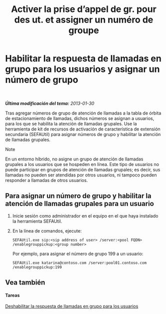 ﻿---
title: "Activer la prise d’appel de gr. pour des ut. et assigner un numéro de groupe"
TOCTitle: "Activer la prise d’appel de gr. pour des ut. et assigner un numéro de groupe"
ms:assetid: c33bb6c2-d43b-4fb6-a0fa-6d82a7b09abe
ms:mtpsurl: https://technet.microsoft.com/es-es/library/JJ945650(v=OCS.15)
ms:contentKeyID: 52061735
ms.date: 01/07/2017
mtps_version: v=OCS.15
ms.translationtype: HT
---

# Habilitar la respuesta de llamadas en grupo para los usuarios y asignar un número de grupo

 

_**Última modificación del tema:** 2013-01-30_

Tras agregar números de grupo de atención de llamadas a la tabla de órbita de estacionamiento de llamadas, dichos números se asignan a usuarios, para los que se habilita la atención de llamadas grupales. Use la herramienta de kit de recursos de activación de característica de extensión secundaria (SEFAUtil) para asignar números de grupo y habilitar la atención de llamadas grupales.


> [!NOTE]
> En un entorno híbrido, no asigne un grupo de atención de llamadas grupales a los usuarios que se hospeden en línea. Este tipo de usuarios no puede participar en grupos de atención de llamadas grupales; es decir, sus llamadas no pueden ser atendidas por otros usuarios, ni tampoco pueden responder a llamadas de otros usuarios.



## Para asignar un número de grupo y habilitar la atención de llamadas grupales para un usuario

1.  Inicie sesión como administrador en el equipo en el que haya instalado la herramienta SEFAUtil.

2.  En la línea de comandos, ejecute:
    
        SEFAUtil.exe sip:<sip address of user> /server:<pool FQDN> /enablegrouppickup:<group number>
    
    Por ejemplo, para asignar el número de grupo 199 a un usuario:
    
        SEFAUtil.exe katarina@contoso.com /server:pool01.contoso.com /enablegrouppickup:199 

## Vea también

#### Tareas

[Deshabilitar la respuesta de llamadas en grupo para los usuarios](lync-server-2013-disable-group-call-pickup-for-users.md)

